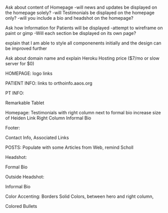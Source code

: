 Ask about content of Homepage
    -will news and updates be displayed on the homepage solely?
    -will Testimonials be displayed on the homepage only?
    -will you include a bio and headshot on the homepage?

Ask how Information for Patients will be displayed
    -attempt to wireframe on paint or gimp
    -Will each section be displayed on its own page?
    
explain that I am able to style all componenents initially and the design can be improved further

Ask about domain name and explain Heroku Hosting price ($7/mo or slow server for $0)


HOMEPAGE:
logo links

PATIENT INFO:
links to orthoinfo.aaos.org

PT INFO:

Remarkable Tablet

Homepage: 
Testimonials with right column next to formal bio
increase size of Heiden Link
Right Column Informal Bio


Footer: 

Contact Info,
Associated Links

POSTS:
Populate with some Articles from Web, remind Scholl


Headshot:

Formal Bio

Outside Headshot:

Informal Bio


Color Accenting: 
Borders Solid Colors, between hero and right column,

Colored Bullets